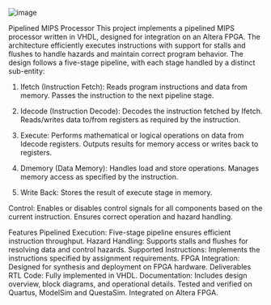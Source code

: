![image](https://github.com/user-attachments/assets/7d0f2442-d8db-4cd2-9a2b-7bf471131b44)

Pipelined MIPS Processor
This project implements a pipelined MIPS processor written in VHDL, designed for integration on an Altera FPGA. The architecture efficiently executes instructions with support for stalls and flushes to handle hazards and maintain correct program behavior.
The design follows a five-stage pipeline, with each stage handled by a distinct sub-entity:

1. Ifetch (Instruction Fetch):
Reads program instructions and data from memory.
Passes the instruction to the next pipeline stage.

2. Idecode (Instruction Decode):
Decodes the instruction fetched by Ifetch.
Reads/writes data to/from registers as required by the instruction.

3. Execute:
Performs mathematical or logical operations on data from Idecode registers.
Outputs results for memory access or writes back to registers.

4. Dmemory (Data Memory):
Handles load and store operations.
Manages memory access as specified by the instruction.

5. Write Back:
Stores the result of execute stage in memory.

 
Control:
Enables or disables control signals for all components based on the current instruction.
Ensures correct operation and hazard handling.

Features
Pipelined Execution: Five-stage pipeline ensures efficient instruction throughput.
Hazard Handling: Supports stalls and flushes for resolving data and control hazards.
Supported Instructions: Implements the instructions specified by assignment requirements.
FPGA Integration: Designed for synthesis and deployment on FPGA hardware.
Deliverables
RTL Code: Fully implemented in VHDL.
Documentation: Includes design overview, block diagrams, and operational details.
Tested and verified on Quartus, ModelSim and QuestaSim. Integrated on Altera FPGA.

